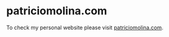 # patriciomolina.com
To check my personal website please visit [patriciomolina.com](https://patriciomolina.com/).
